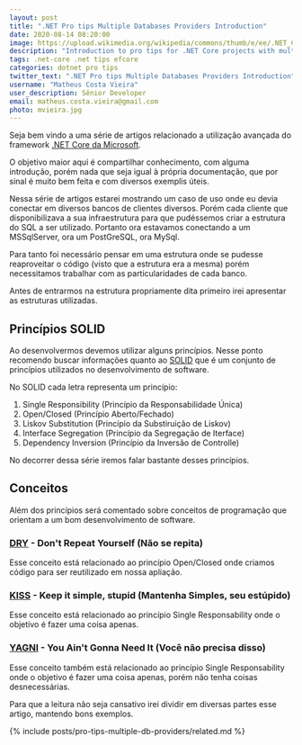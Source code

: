 ```yaml
---
layout: post
title: ".NET Pro tips Multiple Databases Providers Introduction"
date: 2020-08-14 08:20:00
image: https://upload.wikimedia.org/wikipedia/commons/thumb/e/ee/.NET_Core_Logo.svg/1200px-.NET_Core_Logo.svg.png
description: "Introduction to pro tips for .NET Core projects with multiple database providers"
tags: .net-core .net tips efcore
categories: dotnet pro tips
twitter_text: ".NET Pro tips Multiple Databases Providers Introduction"
username: "Matheus Costa Vieira"
user_description: Sênior Developer
email: matheus.costa.vieira@gmail.com
photo: mvieira.jpg
---
```


Seja bem vindo a uma série de artigos relacionado a utilização avançada do framework [.NET Core da Microsoft](https://docs.microsoft.com/pt-br/dotnet/core/).

O objetivo maior aqui é compartilhar conhecimento, com alguma introdução, porém nada que seja igual à própria documentação, que por sinal é muito bem feita e com diversos exemplis úteis.

Nessa série de artigos estarei mostrando um caso de uso onde eu devia conectar em diversos bancos de clientes diversos. Porém cada cliente que disponibilizava a sua infraestrutura para que pudéssemos criar a estrutura do SQL a ser utilizado. Portanto ora estavamos conectando a um MSSqlServer, ora um PostGreSQL, ora MySql.

Para tanto foi necessário pensar em uma estrutura onde se pudesse reaproveitar o código (visto que a estrutura era a mesma) porém necessitamos trabalhar com as particularidades de cada banco.

Antes de entrarmos na estrutura propriamente dita primeiro irei apresentar as estruturas utilizadas.

## Princípios SOLID

Ao desenvolvermos devemos utilizar alguns princípios. Nesse ponto recomendo buscar informações quanto ao [SOLID](https://www.baeldung.com/solid-principles) que é um conjunto de princípios utilizados no desenvolvimento de software.

No SOLID cada letra representa um princípio:

1. Single Responsibility (Princípio da Responsabilidade Única)
2. Open/Closed (Princípio Aberto/Fechado)
3. Liskov Substitution (Princípio da Substiruição de Liskov)
4. Interface Segregation (Princípio da Segregação de Iterface)
5. Dependency Inversion (Princípio da Inversão de Controlle)

No decorrer dessa série iremos falar bastante desses princípios.

## Conceitos

Além dos princípios será comentado sobre conceitos de programação que orientam a um bom desenvolvimento de software.

### [DRY](https://pt.wikipedia.org/wiki/Don%27t_repeat_yourself) - Don't Repeat Yourself (Não se repita)

Esse conceito está relacionado ao princípio Open/Closed onde criamos código para ser reutilizado em nossa apliação.

### [KISS](https://pt.wikipedia.org/wiki/Princ%C3%ADpio_KISS) - Keep it simple, stupid (Mantenha Simples, seu estúpido)

Esse conceito está relacionado ao princípio Single Responsability onde o objetivo é fazer uma coisa apenas.

### [YAGNI](https://pt.wikipedia.org/wiki/Princ%C3%ADpio_KISS) - You Ain't Gonna Need It (Você não precisa disso)

Esse conceito também está relacionado ao princípio Single Responsability onde o objetivo é fazer uma coisa apenas, porém não tenha coisas desnecessárias.

Para que a leitura não seja cansativo irei dividir em diversas partes esse artigo, mantendo bons exemplos.

{% include posts/pro-tips-multiple-db-providers/related.md %}